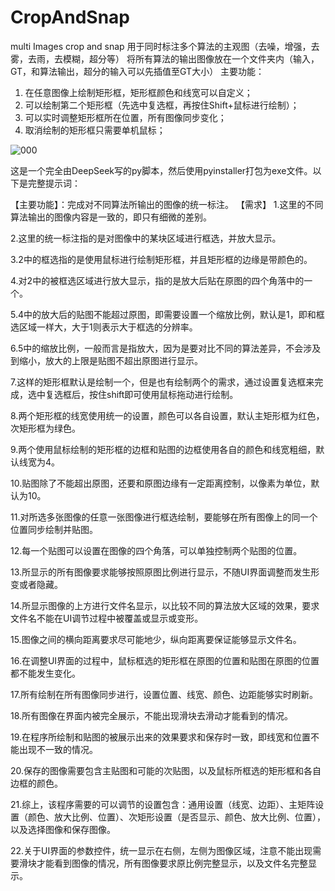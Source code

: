 # CropAndSnap
multi Images crop and snap
用于同时标注多个算法的主观图（去噪，增强，去雾，去雨，去模糊，超分等）
将所有算法的输出图像放在一个文件夹内（输入，GT，和算法输出，超分的输入可以先插值至GT大小）
主要功能：
1. 在任意图像上绘制矩形框，矩形框颜色和线宽可以自定义；
2. 可以绘制第二个矩形框（先选中复选框，再按住Shift+鼠标进行绘制）；
3. 可以实时调整矩形框所在位置，所有图像同步变化；
4. 取消绘制的矩形框只需要单机鼠标；

![000](https://github.com/user-attachments/assets/8167565e-6302-4b16-9294-ecfcd3b78b48)


这是一个完全由DeepSeek写的py脚本，然后使用pyinstaller打包为exe文件。以下是完整提示词：

【主要功能】：完成对不同算法所输出的图像的统一标注。
【需求】
1.这里的不同算法输出的图像内容是一致的，即只有细微的差别。

2.这里的统一标注指的是对图像中的某块区域进行框选，并放大显示。

3.2中的框选指的是使用鼠标进行绘制矩形框，并且矩形框的边缘是带颜色的。

4.对2中的被框选区域进行放大显示，指的是放大后贴在原图的四个角落中的一个。

5.4中的放大后的贴图不能超过原图，即需要设置一个缩放比例，默认是1，即和框选区域一样大，大于1则表示大于框选的分辨率。

6.5中的缩放比例，一般而言是指放大，因为是要对比不同的算法差异，不会涉及到缩小，放大的上限是贴图不超出原图进行显示。

7.这样的矩形框默认是绘制一个，但是也有绘制两个的需求，通过设置复选框来完成，选中复选框后，按住shift即可使用鼠标拖动进行绘制。

8.两个矩形框的线宽使用统一的设置，颜色可以各自设置，默认主矩形框为红色，次矩形框为绿色。

9.两个使用鼠标绘制的矩形框的边框和贴图的边框使用各自的颜色和线宽粗细，默认线宽为4。

10.贴图除了不能超出原图，还要和原图边缘有一定距离控制，以像素为单位，默认为10。

11.对所选多张图像的任意一张图像进行框选绘制，要能够在所有图像上的同一个位置同步绘制并贴图。

12.每一个贴图可以设置在图像的四个角落，可以单独控制两个贴图的位置。

13.所显示的所有图像要求能够按照原图比例进行显示，不随UI界面调整而发生形变或者隐藏。

14.所显示图像的上方进行文件名显示，以比较不同的算法放大区域的效果，要求文件名不能在UI调节过程中被覆盖或显示或变形。

15.图像之间的横向距离要求尽可能地少，纵向距离要保证能够显示文件名。

16.在调整UI界面的过程中，鼠标框选的矩形框在原图的位置和贴图在原图的位置都不能发生变化。

17.所有绘制在所有图像同步进行，设置位置、线宽、颜色、边距能够实时刷新。

18.所有图像在界面内被完全展示，不能出现滑块去滑动才能看到的情况。

19.在程序所绘制和贴图的被展示出来的效果要求和保存时一致，即线宽和位置不能出现不一致的情况。

20.保存的图像需要包含主贴图和可能的次贴图，以及鼠标所框选的矩形框和各自边框的颜色。

21.综上，该程序需要的可以调节的设置包含：通用设置（线宽、边距）、主矩阵设置（颜色、放大比例、位置）、次矩形设置（是否显示、颜色、放大比例、位置），以及选择图像和保存图像。

22.关于UI界面的参数控件，统一显示在右侧，左侧为图像区域，注意不能出现需要滑块才能看到图像的情况，所有图像要求原比例完整显示，以及文件名完整显示。
